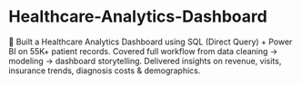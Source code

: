 # Healthcare-Analytics-Dashboard
🏥 Built a Healthcare Analytics Dashboard using SQL (Direct Query) + Power BI on 55K+ patient records. Covered full workflow from data cleaning → modeling → dashboard storytelling. Delivered insights on revenue, visits, insurance trends, diagnosis costs &amp; demographics.
